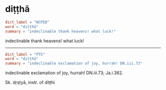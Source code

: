 # diṭṭhā

``` toml
dict_label = "NCPED"
word = "diṭṭhā"
summary = "indeclinable thank heavens! what luck!"
```

indeclinable thank heavens! what luck!

--------------------

``` toml
dict_label = "PTS"
word = "diṭṭhā"
summary = "indeclinable exclamation of joy, hurrah! DN.iii.73"
```

indeclinable exclamation of joy, hurrah! DN.iii.73; Ja.i.362.

Sk. dṛṣṭyā, instr. of diṭṭhi

